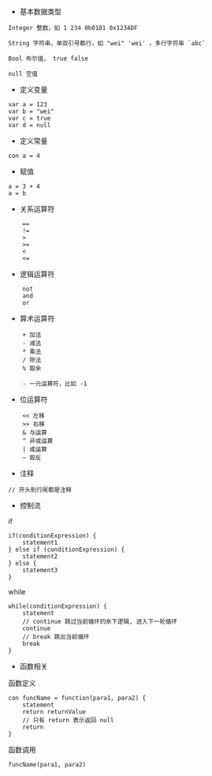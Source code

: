 
- 基本数据类型

```text
Integer 整数，如 1 234 0b0101 0x1234DF

String 字符串，单双引号都行，如 "wei" 'wei' ，多行字符串 `abc`

Bool 布尔值， true false

null 空值
```

- 定义变量

```text
var a = 123
var b = "wei"
var c = true
var d = null
```

- 定义常量

```text
con a = 4
```

- 赋值

```text
a = 3 + 4
a = b
```

- 关系运算符

```text
    ==
    !=
    >
    >=
    <
    <=
```

- 逻辑运算符

```text
    not
    and
    or
```

- 算术运算符

```text
    + 加法
    - 减法
    * 乘法
    / 除法
    % 取余
    
    - 一元运算符，比如 -1
```

- 位运算符

```text
    << 左移
    >> 右移
    & 与运算
    ^ 异或运算
    | 或运算
    ~ 取反
```

- 注释

```text
// 开头到行尾都是注释
```

- 控制流

if

```text
if(conditionExpression) {
    statement1
} else if (conditionExpression) {
    statement2
} else {
    statement3
}
```

while

```text
while(conditionExpression) {
    statement
    // continue 跳过当前循环的余下逻辑, 进入下一轮循环
    continue
    // break 跳出当前循环
    break
}
```

- 函数相关

函数定义

```text
con funcName = function(para1, para2) {
    statement
    return returnValue
    // 只有 return 表示返回 null
    return
}
```

函数调用

```text
funcName(para1, para2)
```